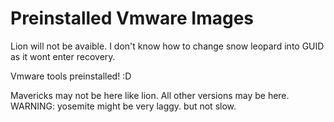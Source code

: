 # Preinstalled Vmware Images
 
Lion will not be avaible. I don't know how to change snow leopard into GUID as it wont enter recovery.

Vmware tools preinstalled! :D

Mavericks may not be here like lion.
All other versions may be here.
WARNING: yosemite might be very laggy. but not slow.
